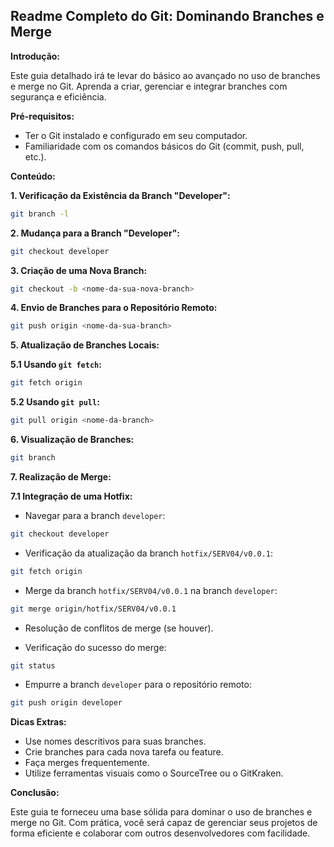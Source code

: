 ## Readme Completo do Git: Dominando Branches e Merge

**Introdução:**

Este guia detalhado irá te levar do básico ao avançado no uso de branches e merge no Git. Aprenda a criar, gerenciar e integrar branches com segurança e eficiência.

**Pré-requisitos:**

* Ter o Git instalado e configurado em seu computador.
* Familiaridade com os comandos básicos do Git (commit, push, pull, etc.).

**Conteúdo:**

**1. Verificação da Existência da Branch "Developer":**

```bash
git branch -l
```

**2. Mudança para a Branch "Developer":**

```bash
git checkout developer
```

**3. Criação de uma Nova Branch:**

```bash
git checkout -b <nome-da-sua-nova-branch>
```

**4. Envio de Branches para o Repositório Remoto:**

```bash
git push origin <nome-da-sua-branch>
```

**5. Atualização de Branches Locais:**

**5.1 Usando `git fetch`:**

```bash
git fetch origin
```

**5.2 Usando `git pull`:**

```bash
git pull origin <nome-da-branch>
```

**6. Visualização de Branches:**

```bash
git branch
```

**7. Realização de Merge:**

**7.1 Integração de uma Hotfix:**

* Navegar para a branch `developer`:

```bash
git checkout developer
```

* Verificação da atualização da branch `hotfix/SERV04/v0.0.1`:

```bash
git fetch origin
```

* Merge da branch `hotfix/SERV04/v0.0.1` na branch `developer`:

```bash
git merge origin/hotfix/SERV04/v0.0.1
```

* Resolução de conflitos de merge (se houver).

* Verificação do sucesso do merge:

```bash
git status
```

* Empurre a branch `developer` para o repositório remoto:

```bash
git push origin developer
```

**Dicas Extras:**

* Use nomes descritivos para suas branches.
* Crie branches para cada nova tarefa ou feature.
* Faça merges frequentemente.
* Utilize ferramentas visuais como o SourceTree ou o GitKraken.

**Conclusão:**

Este guia te forneceu uma base sólida para dominar o uso de branches e merge no Git. Com prática, você será capaz de gerenciar seus projetos de forma eficiente e colaborar com outros desenvolvedores com facilidade.

